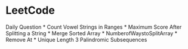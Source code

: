 # LeetCode

Daily Question
    * Count Vowel Strings in Ranges
    * Maximum Score After Splitting a String
    * Merge Sorted Array
    * NumberofWaystoSplitArray
    * Remove At
    * Unique Length 3 Palindromic Subsequences
